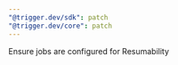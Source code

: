 ```yaml
---
"@trigger.dev/sdk": patch
"@trigger.dev/core": patch
---
```


Ensure jobs are configured for Resumability

